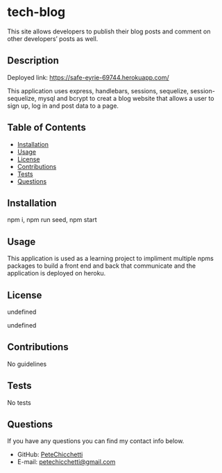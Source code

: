 # tech-blog

This site allows developers to publish their blog posts and comment on other developers’ posts as well.

## Description

Deployed link: https://safe-eyrie-69744.herokuapp.com/

This application uses express, handlebars, sessions, sequelize, session-sequelize, mysql and bcrypt to creat a blog website that allows a user to sign up, log in and post data to a page.
          
## Table of Contents

* [Installation](#installation)
* [Usage](#usage)
* [License](#license)
* [Contributions](#contributions)
* [Tests](#tests)
* [Questions](#questions)
          
## Installation

npm i, npm run seed, npm start
          
## Usage

This application is used as a learning project to impliment multiple npms packages to build a front end and back that communicate and the application is deployed on heroku.
          
## License

  
undefined
  
undefined 
    
          
## Contributions

No guidelines
          
## Tests

No tests
          
## Questions
If you have any questions you can find my contact info below.
* GitHub: [PeteChicchetti](https://github.com/PeteChicchetti)
* E-mail: petechicchetti@gmail.com